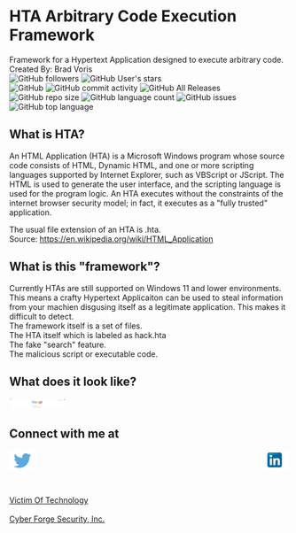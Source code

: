 # HTA Arbitrary Code Execution Framework
Framework for a Hypertext Application designed to execute arbitrary code.<BR />
Created By: Brad Voris<BR />
<img alt="GitHub followers" src="https://img.shields.io/github/followers/bvoris?style=social">
<img alt="GitHub User's stars" src="https://img.shields.io/github/stars/bvoris?style=social"><BR />
<img alt="GitHub" src="https://img.shields.io/github/license/bvoris/HTAArbitraryCodeFramework">
<img alt="GitHub commit activity" src="https://img.shields.io/github/commit-activity/m/bvoris/HTAArbitraryCodeFramework">
<img alt="GitHub All Releases" src="https://img.shields.io/github/downloads/bvoris/HTAArbitraryCodeFramework/total">
<img alt="GitHub repo size" src="https://img.shields.io/github/repo-size/bvoris/HTAArbitraryCodeFramework">
<img alt="GitHub language count" src="https://img.shields.io/github/languages/count/bvoris/HTAArbitraryCodeFramework">
<img alt="GitHub issues" src="https://img.shields.io/github/issues/bvoris/HTAArbitraryCodeFramework">
<img alt="GitHub top language" src="https://img.shields.io/github/languages/top/bvoris/HTAArbitraryCodeFramework">

## What is HTA?
An HTML Application (HTA) is a Microsoft Windows program whose source code consists of HTML, Dynamic HTML, and one or more scripting languages supported by Internet Explorer, such as VBScript or JScript. The HTML is used to generate the user interface, and the scripting language is used for the program logic. An HTA executes without the constraints of the internet browser security model; in fact, it executes as a "fully trusted" application.<BR />

The usual file extension of an HTA is .hta.<BR />
Source: https://en.wikipedia.org/wiki/HTML_Application<BR />

## What is this "framework"?
Currently HTAs are still supported on Windows 11 and lower environments.<BR />
This means a crafty Hypertext Applicaiton can be used to steal information from your machien disgusing itself as a legitimate application. This makes it difficult to detect.<BR />
The framework itself is a set of files.<BR />
The HTA itself which is labeled as hack.hta<BR />
The fake "search" feature.<BR />
The malicious script or executable code.<BR />

## What does it look like?
<IMG SRC="https://github.com/bvoris/HTAArbitraryCodeFramework/blob/main/screenshots/Google.com.png?raw=true" height="20%" width="20%">

## Connect with me at

<a href="https://twitter.com/HMInfoSecViking?ref_src=twsrc%5Etfw"><IMG SRC="https://github.com/bvoris/bvoris/blob/master/twitter.jpg" WIDTH=10% HEIGHT=10% ALIGN=LEFT></a>

<a href="https://www.linkedin.com/in/brad-voris" target="_blank"><IMG SRC="https://github.com/bvoris/bvoris/blob/master/linkedin.png" WIDTH=10% HEIGHT=4% ALIGN=RIGHT></a>

<BR /><BR />
<BR /><BR />

<A HREF="https://www.victimoftechnology.com">Victim Of Technology<A />
<BR /><BR />
<A HREF="https://www.cyberforgesecurity.com">Cyber Forge Security, Inc.<A />
<BR /><BR />
